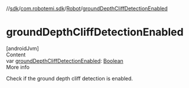 //[sdk](../../../index.md)/[com.robotemi.sdk](../index.md)/[Robot](index.md)/[groundDepthCliffDetectionEnabled](ground-depth-cliff-detection-enabled.md)



# groundDepthCliffDetectionEnabled  
[androidJvm]  
Content  
var [groundDepthCliffDetectionEnabled](ground-depth-cliff-detection-enabled.md): [Boolean](https://kotlinlang.org/api/latest/jvm/stdlib/kotlin/-boolean/index.html)  
More info  


Check if the ground depth cliff detection is enabled.

  




